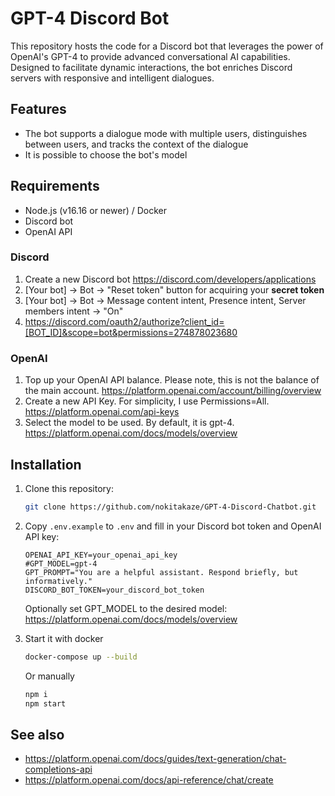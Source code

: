 # GPT-4 Discord Bot

<!-- {badges} -->

This repository hosts the code for a Discord bot that leverages the power of OpenAI's GPT-4 to provide advanced conversational AI
capabilities. Designed to facilitate dynamic interactions, the bot enriches Discord servers with responsive and intelligent
dialogues.

## Features

- The bot supports a dialogue mode with multiple users, distinguishes between users, and tracks the context of the dialogue
- It is possible to choose the bot's model

## Requirements

- Node.js (v16.16 or newer) / Docker
- Discord bot
- OpenAI API

### Discord

1. Create a new Discord bot https://discord.com/developers/applications
2. [Your bot] -> Bot -> "Reset token" button for acquiring your **secret token**
3. [Your bot] -> Bot -> Message content intent, Presence intent, Server members intent -> "On"
4. https://discord.com/oauth2/authorize?client_id=[BOT_ID]&scope=bot&permissions=274878023680

### OpenAI

1. Top up your OpenAI API balance. Please note, this is not the balance of the main account.
   https://platform.openai.com/account/billing/overview
2. Create a new API Key. For simplicity, I use Permissions=All.
   https://platform.openai.com/api-keys
3. Select the model to be used. By default, it is gpt-4.
   https://platform.openai.com/docs/models/overview

## Installation

1. Clone this repository:
    ```bash
    git clone https://github.com/nokitakaze/GPT-4-Discord-Chatbot.git
    ```

2. Copy `.env.example` to `.env` and fill in your Discord bot token and OpenAI API key:
    ```
    OPENAI_API_KEY=your_openai_api_key
    #GPT_MODEL=gpt-4
    GPT_PROMPT="You are a helpful assistant. Respond briefly, but informatively."
    DISCORD_BOT_TOKEN=your_discord_bot_token
    ```
   Optionally set GPT_MODEL to the desired model: https://platform.openai.com/docs/models/overview

3. Start it with docker
   ```bash
   docker-compose up --build
   ```

   Or manually

   ```bash
   npm i
   npm start
   ```

## See also

- https://platform.openai.com/docs/guides/text-generation/chat-completions-api
- https://platform.openai.com/docs/api-reference/chat/create
